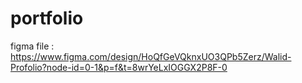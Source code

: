 # portfolio

figma file : 
https://www.figma.com/design/HoQfGeVQknxUO3QPb5Zerz/Walid-Profolio?node-id=0-1&p=f&t=8wrYeLxIOGGX2P8F-0
